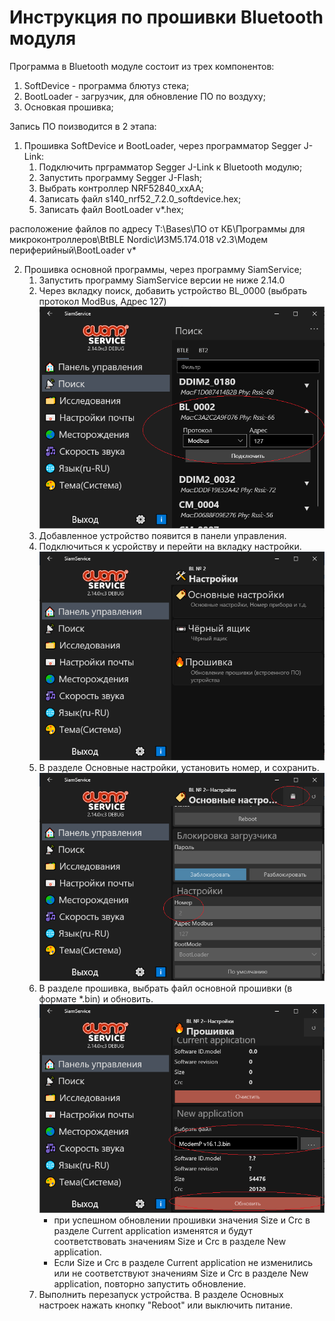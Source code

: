 # Инструкция по прошивки Bluetooth модуля

Программа в Bluetooth модуле состоит из трех компонентов:
1. SoftDevice - программа блютуз стека;
2. BootLoader - загрузчик, для обновление ПО по воздуху;
3. Основкая прошивка;

Запись ПО поизводится в 2 этапа:
1. Прошивка SoftDevice и BootLoader, через программатор Segger J-Link:
	1. Подключить прграмматор Segger J-Link к Bluetooth модулю;
	2. Запустить программу Segger J-Flash;
	3. Выбрать контроллер NRF52840_xxAA;
	4. Записать файл s140_nrf52_7.2.0_softdevice.hex;
	5. Записать файл BootLoader v*.hex;

расположение файлов по адресу T:\Bases\ПО от КБ\Программы для микроконтроллеров\BtBLE Nordic\ИЗМ5.174.018 v2.3\Модем периферийный\BootLoader v*

2. Прошивка основной программы, через программу SiamService;
	1. Запустить программу SiamService версии не ниже 2.14.0
	2. Через вкладку поиск, добавить устройство BL_0000
	(выбрать протокол ModBus, Адрес 127)
	![Вкладка поиска](/image/SiamService1.png)
	3. Добавленное устройство появится в панели управления.
	4. Подключиться к усройству и перейти на вкладку настройки.
	![Вкладка Настройки](/image/SiamService2.png)
	5. В разделе Основные настройки, установить номер, и сохранить.
	![Вкладка Основные Настройки](/image/SiamService3.png)
	6. В разделе прошивка, выбрать файл основной прошивки (в формате *.bin) и обновить.
	![Вкладка Прошивка](/image/SiamService4.png)
		* при успешном обновлении прошивки значения Size и Crc в разделе Current application изменятся и будут соответствовать значениям Size и Crc в разделе New application.
		* Если Size и Crc в разделе Current application не изменились или не соответствуют значениям Size и Crc в разделе New application, повторно запустить обновление.
	7. Выполнить перезапуск устройства. В разделе Основных настроек нажать кнопку "Reboot" или выключить питание.